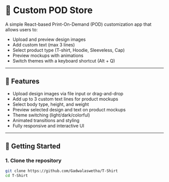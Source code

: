 # 🧵 Custom POD Store

A simple React-based Print-On-Demand (POD) customization app that allows users to:
- Upload and preview design images
- Add custom text (max 3 lines)
- Select product type (T-shirt, Hoodie, Sleeveless, Cap)
- Preview mockups with animations
- Switch themes with a keyboard shortcut (Alt + Q)

---

## 📸 Features

- Upload design images via file input or drag-and-drop
- Add up to 3 custom text lines for product mockups
- Select body type, height, and weight
- Preview selected design and text on product mockups
- Theme switching (light/dark/colorful)
- Animated transitions and styling
- Fully responsive and interactive UI

---

## 🚀 Getting Started

### 1. Clone the repository

```bash
git clone https://github.com/Gadwalaswetha/T-Shirt
cd T-Shirt

